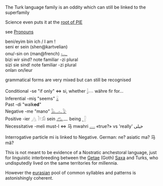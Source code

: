 The Turk language family is an oddity which can still be linked to the superfamily  

Science even puts it at the [root of PIE](https://www.nature.com/news/a-turkish-origin-for-indo-european-languages-1.11270)

 see [Pronouns](Pronouns)  

beni/eyim 	bin ich / I am !  
seni 	er sein (shen@kartvelian)  
onu/-sin 	on (man@french)  [𓆑](𓆑)  
bizi 	wir sind? note familiar -zi plural  
sizi 	sie sind! note familiar -zi plural  
onları  on/leur  

grammatical forms are very mixed but can still be recognised  

Conditional  -se 	"if only" ⇔ si, whether [𓇋](𓇋)𓂋 währe fir for…  
Inferential  -miş "seems" [𓏇](𓏇)  
Past 	-di "walk**ed**"  
Negative 	-me "mano" [𓅓](𓅓)[𓂜](𓂜)[𓅱](𓅱)  
Positive 	-ier 𓂻  𓍘𓏲𓀁 sein [𓃹](𓃹)𓈖 being [𓃀](𓃀)  
Necessitative 	-meli  must-I ⇔ 马 mwahri [𓐙](𓐙) «true?» vs 'really' خیلی  

Interrogative particle mi is linked to Negative. German: ne? asiatic ma? 马mǎ?  

This is not meant to be evidence of a Nostratic anchestoral language, just for linguistic interbreeding between the [Getae](Getae) (Goth) [Saxa](Saxa) and Turks, who undisputedly lived on the same territories for millennia.  

However the [eurasian](Eurasian) pool of common syllables and patterns is astonishingly coherent.  